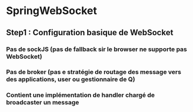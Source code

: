 # SpringWebSocket

## Step1 : Configuration basique de WebSocket

### Pas de sockJS (pas de fallback sir le browser ne supporte pas WebSocket)
### Pas de broker (pas e stratégie de routage des message vers des applications, user ou gestionnaire de Q)
### Contient une implémentation de handler chargé de broadcaster un message